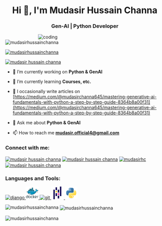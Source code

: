 <h1 align="center">Hi 👋, I'm Mudasir Hussain Channa</h1>
<h3 align="center">Gen-AI | Python Developer</h3>

<img align="right" alt="coding" width="400" scr="https://www.google.com/url?sa=i&url=https%3A%2F%2Fgithub.com%2Frudrabarad%2FGifs&psig=AOvVaw2imhMwLkTQ1VgvdbxisJgN&ust=1735285860737000&source=images&cd=vfe&opi=89978449&ved=0CBAQjRxqFwoTCMjavej5xIoDFQAAAAAdAAAAABAQ">

<p align="left"> <img src="https://komarev.com/ghpvc/?username=mudasirhussainchanna&label=Profile%20views&color=0e75b6&style=flat" alt="mudasirhussainchanna" /> </p>

<p align="left"> <a href="https://github.com/ryo-ma/github-profile-trophy"><img src="https://github-profile-trophy.vercel.app/?username=mudasirhussainchanna" alt="mudasirhussainchanna" /></a> </p>

<p align="left"> <a href="https://twitter.com/mudasir hussain channa" target="blank"><img src="https://img.shields.io/twitter/follow/mudasir hussain channa?logo=twitter&style=for-the-badge" alt="mudasir hussain channa" /></a> </p>

- 🔭 I’m currently working on **Python & GenAI**

- 🌱 I’m currently learning **Courses, etc.**

- 📝 I occasionally write articles on [https://medium.com/@mudasirchanna645/mastering-generative-ai-fundamentals-with-python-a-step-by-step-guide-8364b8a00f31](https://medium.com/@mudasirchanna645/mastering-generative-ai-fundamentals-with-python-a-step-by-step-guide-8364b8a00f31)

- 💬 Ask me about **Python & GenAI**

- 📫 How to reach me **mudasir.official4@gmail.com**

<h3 align="left">Connect with me:</h3>
<p align="left">
<a href="https://twitter.com/mudasir hussain channa" target="blank"><img align="center" src="https://raw.githubusercontent.com/rahuldkjain/github-profile-readme-generator/master/src/images/icons/Social/twitter.svg" alt="mudasir hussain channa" height="30" width="40" /></a>
<a href="https://linkedin.com/in/mudasir hussain channa" target="blank"><img align="center" src="https://raw.githubusercontent.com/rahuldkjain/github-profile-readme-generator/master/src/images/icons/Social/linked-in-alt.svg" alt="mudasir hussain channa" height="30" width="40" /></a>
<a href="https://fb.com/mudasirhc" target="blank"><img align="center" src="https://raw.githubusercontent.com/rahuldkjain/github-profile-readme-generator/master/src/images/icons/Social/facebook.svg" alt="mudasirhc" height="30" width="40" /></a>
<a href="https://medium.com/mudasir hussain channa" target="blank"><img align="center" src="https://raw.githubusercontent.com/rahuldkjain/github-profile-readme-generator/master/src/images/icons/Social/medium.svg" alt="mudasir hussain channa" height="30" width="40" /></a>
</p>

<h3 align="left">Languages and Tools:</h3>
<p align="left"> <a href="https://www.djangoproject.com/" target="_blank" rel="noreferrer"> <img src="https://cdn.worldvectorlogo.com/logos/django.svg" alt="django" width="40" height="40"/> </a> <a href="https://www.docker.com/" target="_blank" rel="noreferrer"> <img src="https://raw.githubusercontent.com/devicons/devicon/master/icons/docker/docker-original-wordmark.svg" alt="docker" width="40" height="40"/> </a> <a href="https://git-scm.com/" target="_blank" rel="noreferrer"> <img src="https://www.vectorlogo.zone/logos/git-scm/git-scm-icon.svg" alt="git" width="40" height="40"/> </a> <a href="https://pandas.pydata.org/" target="_blank" rel="noreferrer"> <img src="https://raw.githubusercontent.com/devicons/devicon/2ae2a900d2f041da66e950e4d48052658d850630/icons/pandas/pandas-original.svg" alt="pandas" width="40" height="40"/> </a> <a href="https://www.python.org" target="_blank" rel="noreferrer"> <img src="https://raw.githubusercontent.com/devicons/devicon/master/icons/python/python-original.svg" alt="python" width="40" height="40"/> </a> </p>

<p><img align="left" src="https://github-readme-stats.vercel.app/api/top-langs?username=mudasirhussainchanna&show_icons=true&locale=en&layout=compact" alt="mudasirhussainchanna" /></p>

<p>&nbsp;<img align="center" src="https://github-readme-stats.vercel.app/api?username=mudasirhussainchanna&show_icons=true&locale=en" alt="mudasirhussainchanna" /></p>

<p><img align="center" src="https://github-readme-streak-stats.herokuapp.com/?user=mudasirhussainchanna&" alt="mudasirhussainchanna" /></p>
